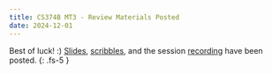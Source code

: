 ```yaml
---
title: CS374B MT3 - Review Materials Posted
date: 2024-12-01
---
```

Best of luck! :)
[Slides](/assets/cs374b/fa24/mt3/pdf/ACM_CS_374B_MT3_Review.pdf), [scribbles](/assets/cs374b/fa24/mt3/pdf/ACM_CS_374B_MT3_Review_scribbles.pdf), and the session [recording](https://illinois.zoom.us/rec/share/PMgoORxPdbLfn8-_kd6vhb8Y0Ls6oUgtWgXnMNGWoc8EbMparW_bRFGyaocqgga0.0isgU01snlleT6bi) have been posted.
{: .fs-5 }
